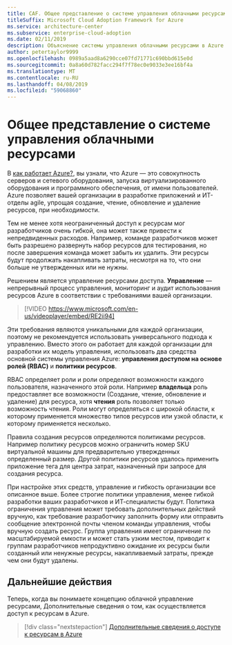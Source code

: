 ```yaml
---
title: CAF. Общее представление о системе управления облачными ресурсами
titleSuffix: Microsoft Cloud Adoption Framework for Azure
ms.service: architecture-center
ms.subservice: enterprise-cloud-adoption
ms.date: 02/11/2019
description: Объяснение системы управления облачными ресурсами в Azure
author: petertaylor9999
ms.openlocfilehash: 0989a5aad8a6290cce07fd71771c690bbd615e0d
ms.sourcegitcommit: 0a8a60d782facc294f7f78ec0e9033e3ee16bf4a
ms.translationtype: MT
ms.contentlocale: ru-RU
ms.lasthandoff: 04/08/2019
ms.locfileid: "59068860"
---
```

<!-- markdownlint-disable MD026 -->

# <a name="what-is-cloud-resource-governance"></a>Общее представление о системе управления облачными ресурсами

В [как работает Azure?](what-is-azure.md), вы узнали, что Azure — это совокупность серверов и сетевого оборудования, запуска виртуализированного оборудования и программного обеспечения, от имени пользователей. Azure позволяет вашей организации в разработке приложений и ИТ-отделы agile, упрощая создание, чтение, обновление и удаление ресурсов, при необходимости.

Тем не менее хотя неограниченный доступ к ресурсам мог разработчиков очень гибкой, она может также привести к непредвиденных расходов. Например, команде разработчиков может быть разрешено развернуть набор ресурсов для тестирования, но после завершения команда может забыть их удалить. Эти ресурсы будут продолжать накапливать затраты, несмотря на то, что они больше не утвержденных или не нужны.

Решением является управление ресурсами доступа. **Управление** — непрерывный процесс управления, мониторинг и аудит использования ресурсов Azure в соответствии с требованиями вашей организации.

<!-- markdownlint-disable MD034 -->

> [!VIDEO https://www.microsoft.com/en-us/videoplayer/embed/RE2ii94]

<!-- markdownlint-enable MD034 -->

Эти требования являются уникальными для каждой организации, поэтому не рекомендуется использовать универсального подхода к управлению. Вместо этого он работает для каждой организации для разработки их модель управления, использовать два средства основной системы управления Azure: **управления доступом на основе ролей (RBAC)** и **политики ресурсов**.

RBAC определяет роли и роли определяют возможности каждого пользователя, назначенного этой роли. Например **владельца** роль предоставляет все возможности (Создание, чтение, обновление и удаление) для ресурса, хотя **чтения** роль позволяет только возможность чтения. Роли могут определяться с широкой области, к которому применяется множество типов ресурсов или узкой области, к которому применяется несколько.

Правила создания ресурсов определяются политиками ресурсов. Например политику ресурсов можно ограничить номер SKU виртуальной машины для предварительно утвержденных определенный размер. Другой политики ресурсов удалось применить приложение тега для центра затрат, назначенный при запросе для создания ресурса.

При настройке этих средств, управление и гибкость организации все описанное выше. Более строгие политики управления, менее гибкой разработки ваших разработчиков и ИТ-специалисты будут. Политика ограничения управления может требовать дополнительных действий вручную, как требование разработчику заполнить форму или отправить сообщение электронной почты членом команды управления, чтобы вручную создать ресурс. Группа управления имеет ограничение по масштабируемой емкости и может стать узким местом, приводит к группам разработчиков непродуктивно ожидание их ресурсы были созданный или ненужные ресурсы, накапливаемый затраты, прежде чем они будут удалены.

## <a name="next-steps"></a>Дальнейшие действия

Теперь, когда вы понимаете концепцию облачной управление ресурсами, Дополнительные сведения о том, как осуществляется доступ к ресурсам в Azure.

> [!div class="nextstepaction"]
> [Дополнительные сведения о доступе к ресурсам в Azure](azure-resource-access.md)
